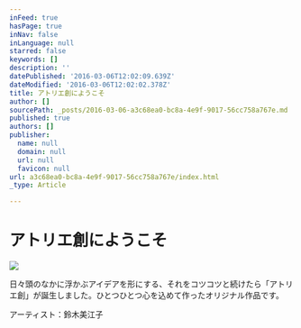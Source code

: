 ```yaml
---
inFeed: true
hasPage: true
inNav: false
inLanguage: null
starred: false
keywords: []
description: ''
datePublished: '2016-03-06T12:02:09.639Z'
dateModified: '2016-03-06T12:02:02.378Z'
title: アトリエ創にようこそ
author: []
sourcePath: _posts/2016-03-06-a3c68ea0-bc8a-4e9f-9017-56cc758a767e.md
published: true
authors: []
publisher:
  name: null
  domain: null
  url: null
  favicon: null
url: a3c68ea0-bc8a-4e9f-9017-56cc758a767e/index.html
_type: Article

---
```

# アトリエ創にようこそ
![](https://the-grid-user-content.s3-us-west-2.amazonaws.com/4f36fc33-1142-406d-bf6b-302f0b6dc674.jpg)

日々頭のなかに浮かぶアイデアを形にする、それをコツコツと続けたら「アトリエ創」が誕生しました。ひとつひとつ心を込めて作ったオリジナル作品です。

アーティスト：鈴木美江子